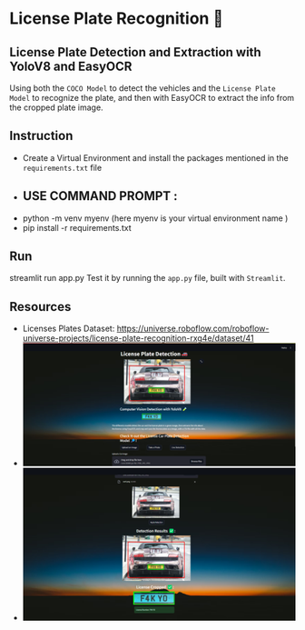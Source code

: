 # License Plate Recognition 🚗

## License Plate Detection and Extraction with YoloV8 and EasyOCR
Using both the `COCO Model` to detect the vehicles and the `License Plate Model` to recognize the plate, and then with EasyOCR to extract the info from the cropped plate image.


## Instruction
- Create a Virtual Environment and install the packages mentioned in the `requirements.txt` file
- ## USE COMMAND PROMPT : 
- python -m venv myenv
(here myenv is your virtual environment name )
- pip install -r requirements.txt

## Run
streamlit run app.py
Test it by running the `app.py` file, built with `Streamlit`.


## Resources
- Licenses Plates Dataset: https://universe.roboflow.com/roboflow-universe-projects/license-plate-recognition-rxg4e/dataset/41
- <img src=".\imgs\interface.png" width="800"/>
- <img src=".\imgs\interface2.png" width="800"/>
